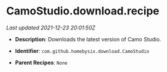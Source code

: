 # CamoStudio.download.recipe

_Last updated 2021-12-23 20:01:50Z_

- **Description**: Downloads the latest version of Camo Studio.

- **Identifier**: `com.github.homebysix.download.CamoStudio`

- **Parent Recipes**: `None`
